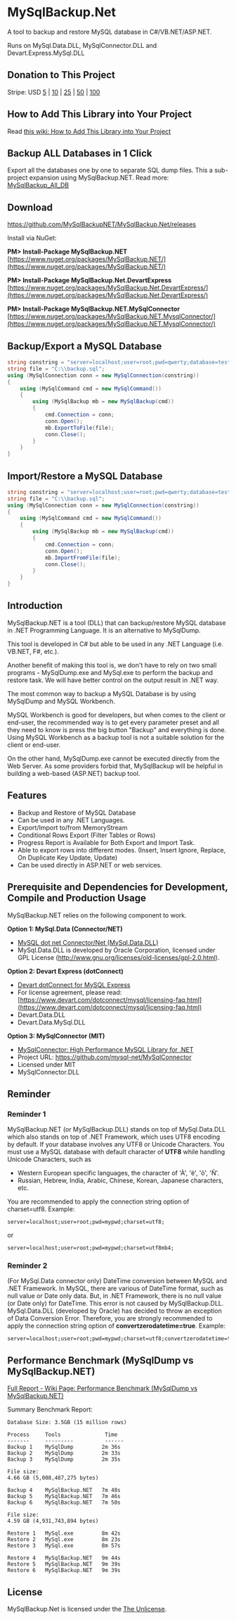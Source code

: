 # MySqlBackup.Net

A tool to backup and restore MySQL database in C#/VB.NET/ASP.NET.

Runs on MySql.Data.DLL, MySqlConnector.DLL and Devart.Express.MySql.DLL
## Donation to This Project

Stripe: USD [5](https://buy.stripe.com/dR6aIgawrbUW57GeUU) | [10](https://buy.stripe.com/4gweYw7kfgbc8jS3ce) | [25](https://buy.stripe.com/bIYcQogUP7EGfMk149) | [50](https://buy.stripe.com/7sIbMk33Z5wyeIg28c) | [100](https://buy.stripe.com/9AQ2bKfQLf78eIg9AD)

## How to Add This Library into Your Project
Read [this wiki: How to Add This Library into Your Project](https://github.com/MySqlBackupNET/MySqlBackup.Net/wiki/How-to-Add-This-Library-into-Your-Project)

## Backup ALL Databases in 1 Click
Export all the databases one by one to separate SQL dump files. This a sub-project expansion using MySqlBackup.NET. Read more: [MySqlBackup_All_DB](https://github.com/MySqlBackupNET/MySqlBackup_All_DB)

## Download
https://github.com/MySqlBackupNET/MySqlBackup.Net/releases

Install via NuGet:

**PM> Install-Package MySqlBackup.NET**  
[https://www.nuget.org/packages/MySqlBackup.NET/](https://www.nuget.org/packages/MySqlBackup.NET/)

**PM> Install-Package MySqlBackup.Net.DevartExpress**<br />
[https://www.nuget.org/packages/MySqlBackup.Net.DevartExpress/](https://www.nuget.org/packages/MySqlBackup.Net.DevartExpress/)

**PM> Install-Package MySqlBackup.NET.MySqlConnector**<br />
[https://www.nuget.org/packages/MySqlBackup.NET.MysqlConnector/](https://www.nuget.org/packages/MySqlBackup.NET.MysqlConnector/)

## Backup/Export a MySQL Database
```C#
string constring = "server=localhost;user=root;pwd=qwerty;database=test;";
string file = "C:\\backup.sql";
using (MySqlConnection conn = new MySqlConnection(constring))
{
    using (MySqlCommand cmd = new MySqlCommand())
    {
        using (MySqlBackup mb = new MySqlBackup(cmd))
        {
            cmd.Connection = conn;
            conn.Open();
            mb.ExportToFile(file);
            conn.Close();
        }
    }
}
```

## Import/Restore a MySQL Database

```C#
string constring = "server=localhost;user=root;pwd=qwerty;database=test;";
string file = "C:\\backup.sql";
using (MySqlConnection conn = new MySqlConnection(constring))
{
    using (MySqlCommand cmd = new MySqlCommand())
    {
        using (MySqlBackup mb = new MySqlBackup(cmd))
        {
            cmd.Connection = conn;
            conn.Open();
            mb.ImportFromFile(file);
            conn.Close();
        }
    }
}
```

## Introduction

MySqlBackup.NET is a tool (DLL) that can backup/restore MySQL database in .NET Programming Language. It is an alternative to MySqlDump.

This tool is developed in C# but able to be used in any .NET Language (i.e. VB.NET, F#, etc.).

Another benefit of making this tool is, we don't have to rely on two small programs - MySqlDump.exe and MySql.exe to perform the backup and restore task. We will have better control on the output result in .NET way.

The most common way to backup a MySQL Database is by using MySqlDump and MySQL Workbench.

MySQL Workbench is good for developers, but when comes to the client or end-user, the recommended way is to get every parameter preset and all they need to know is press the big button "Backup" and everything is done. Using MySQL Workbench as a backup tool is not a suitable solution for the client or end-user.

On the other hand, MySqlDump.exe cannot be executed directly from the Web Server. As some providers forbid that, MySqlBackup will be helpful in building a web-based (ASP.NET) backup tool.

## Features

* Backup and Restore of MySQL Database
* Can be used in any .NET Languages.
* Export/Import to/from MemoryStream
* Conditional Rows Export (Filter Tables or Rows)
* Progress Report is Available for Both Export and Import Task.
* Able to export rows into different modes. (Insert, Insert Ignore, Replace, On Duplicate Key Update, Update)
* Can be used directly in ASP.NET or web services.

## Prerequisite and Dependencies for Development, Compile and Production Usage

MySqlBackup.NET relies on the following component to work.

<b>Option 1: MySql.Data (Connector/NET)</b>
* [MySQL dot net Connector/Net (MySql.Data.DLL)](http://www.mysql.com/downloads/connector/net/)
* MySql.Data.DLL is developed by Oracle Corporation, licensed under GPL License (http://www.gnu.org/licenses/old-licenses/gpl-2.0.html).

<b>Option 2: Devart Express (dotConnect)</b>
* [Devart dotConnect for MySQL Express](https://www.devart.com/dotconnect/mysql/)
* For license agreement, please read: [https://www.devart.com/dotconnect/mysql/licensing-faq.html](https://www.devart.com/dotconnect/mysql/licensing-faq.html)
* Devart.Data.DLL
* Devart.Data.MySql.DLL

<b>Option 3: MySqlConnector (MIT)</b>
* [MySqlConnector: High Performance MySQL Library for .NET](https://mysqlconnector.net/)
* Project URL: https://github.com/mysql-net/MySqlConnector
* Licensed under MIT
* MySqlConnector.DLL

## Reminder

### Reminder 1

MySqlBackup.NET (or MySqlBackup.DLL) stands on top of MySql.Data.DLL which also stands on top of .NET Framework, which uses UTF8 encoding by default.
If your database involves any UTF8 or Unicode Characters. You must use a MySQL database with default character of **UTF8** while handling Unicode Characters, such as

* Western European specific languages, the character of 'À', 'ë', 'õ', 'Ñ'.
* Russian, Hebrew, India, Arabic, Chinese, Korean, Japanese characters, etc.

You are recommended to apply the connection string option of charset=utf8. Example:

```
server=localhost;user=root;pwd=mypwd;charset=utf8;
```
or
```
server=localhost;user=root;pwd=mypwd;charset=utf8mb4;
```
### Reminder 2

(For MySql.Data connector only)
DateTime conversion between MySQL and .NET Framework. In MySQL, there are various of DateTime format, such as null value or Date only data. But, in .NET Framework, there is no null value (or Date only) for DateTime. This error is not caused by MySqlBackup.DLL. MySql.Data.DLL (developed by Oracle) has decided to throw an exception of Data Conversion Error. Therefore, you are strongly recommended to apply the connection string option of **convertzerodatetime=true**. Example:

```
server=localhost;user=root;pwd=mypwd;charset=utf8;convertzerodatetime=true;
```

## Performance Benchmark (MySqlDump vs MySqlBackup.NET)
[Full Report - Wiki Page: Performance Benchmark (MySqlDump vs MySqlBackup.NET)](https://github.com/MySqlBackupNET/MySqlBackup.Net/wiki/Performance-Benchmark-(MySqlDump-vs-MySqlBackup))

Summary Benchmark Report:
```
Database Size: 3.5GB (15 million rows)

Process     Tools              Time
-------     ---------          ------
Backup 1    MySqlDump         2m 36s
Backup 2    MySqlDump         2m 33s
Backup 3    MySqlDump         2m 35s

File size: 
4.66 GB (5,008,487,275 bytes)

Backup 4    MySqlBackup.NET   7m 48s
Backup 5    MySqlBackup.NET   7m 46s
Backup 6    MySqlBackup.NET   7m 50s

File size:
4.59 GB (4,931,743,894 bytes)

Restore 1   MySql.exe         8m 42s
Restore 2   MySql.exe         8m 23s
Restore 3   MySql.exe         8m 57s

Restore 4   MySqlBackup.NET   9m 44s
Restore 5   MySqlBackup.NET   9m 39s
Restore 6   MySqlBackup.NET   9m 39s
```
## License

MySqlBackup.Net is licensed under the [The Unlicense](https://github.com/MySqlBackupNET/MySqlBackup.Net/blob/master/LICENSE).
